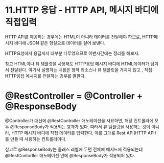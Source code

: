 # 11.HTTP 응답 - HTTP API, 메시지 바디에 직접입력  
HTTP API를 제공하는 경우에는 HTML이 아니라 데이터를 전달해야 하므로, HTTP메시지 바디에 JSON 같은 형실으로 데이터를 실어 보낸다.

HTTP요청에서 응답까지 대부분 다루었으므로 이번시간에는 정리를 해보자.

참고
HTML이나 뷰 템플릿을 사용해도 HTTP응답 메시지 바디에 HTML데이터가 담겨서 전달된다. 여기서 설명하는 내용은 정적 리소스나 뷰 템플릿을 거치지 않고 , 직접 HTTP응답 메시지를 전달하는 경우를 말한다.

# @RestController = @Controller + @ResponseBody
@Controller가 대신에 @RestController 애노테이션을 사요하면, 해당 컨트롤러에 모두 @ResponseBody가 적용되는 효과가 있다. 따라서 뷰 템플릿을 사용하는 것이 아니라, HTTP 메시지 바디에 직접 데이터를 입력한다. 이를 그대로 Rest API(HTTP API)를 만들 때 사용하는 컨트롤러이다.

참고로 @ResponseBody는 클래스 레벨에 두면 전체에 메서드에 적용되는데 @RestContorller 애노테이션 안에 @ResponseBody가 적용되어 있다.

